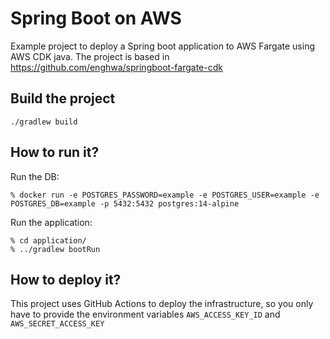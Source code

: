 # Spring Boot on AWS

Example project to deploy a Spring boot application to AWS Fargate using AWS CDK java.
The project is based in https://github.com/enghwa/springboot-fargate-cdk

## Build the project

`./gradlew build`

## How to run it?

Run the DB:
```
% docker run -e POSTGRES_PASSWORD=example -e POSTGRES_USER=example -e POSTGRES_DB=example -p 5432:5432 postgres:14-alpine
```

Run the application:
```
% cd application/
% ../gradlew bootRun
```

## How to deploy it?

This project uses GitHub Actions to deploy the infrastructure, so you only have to provide the environment variables `AWS_ACCESS_KEY_ID` and `AWS_SECRET_ACCESS_KEY`
